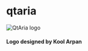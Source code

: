 # qtaria

![QtAria logo](/../master/img/QtAria-text-logo.png?raw=true "QtAria Logo")
#### Logo designed by Kool Arpan
